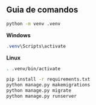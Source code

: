 ## Guia de comandos

```sh
python -m venv .venv
```
**Windows**
```ps1
.venv\Scripts\activate
```
**Linux**
```sh
. .venv/bin/activate
```

```sh
pip install -r requirements.txt
python manage.py makemigrations
python manage.py migrate
python manage.py runserver
```

